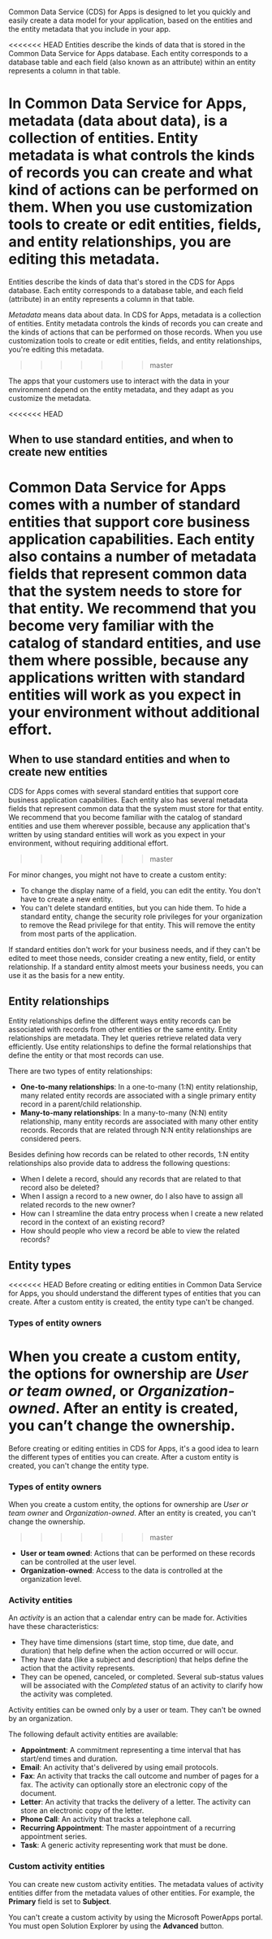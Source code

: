 Common Data Service (CDS) for Apps is designed to let you quickly and easily create a data model for your application, based on the entities and the entity metadata that you include in your app. 

<<<<<<< HEAD
Entities describe the kinds of data that is stored in the Common Data Service for Apps database. Each entity corresponds to a database table and each field (also known as an attribute) within an entity represents a column in that table. 

In Common Data Service for Apps, metadata (data about data), is a collection of entities. Entity metadata is what controls the kinds of records you can create and what kind of actions can be performed on them. When you use customization tools to create or edit entities, fields, and entity relationships, you are editing this metadata.
=======
Entities describe the kinds of data that's stored in the CDS for Apps database. Each entity corresponds to a database table, and each field (attribute) in an entity represents a column in that table. 

*Metadata* means data about data. In CDS for Apps, metadata is a collection of entities. Entity metadata controls the kinds of records you can create and the kinds of actions that can be performed on those records. When you use customization tools to create or edit entities, fields, and entity relationships, you're editing this metadata.
>>>>>>> master

The apps that your customers use to interact with the data in your environment depend on the entity metadata, and they adapt as you customize the metadata. 

<<<<<<< HEAD
## When to use standard entities, and when to create new entities
Common Data Service for Apps comes with a number of standard entities that support core business application capabilities. Each entity also contains a number of metadata fields that represent common data that the system needs to store for that entity. We recommend that you become very familiar with the catalog of standard entities, and use them where possible, because any applications written with standard entities will work as you expect in your environment without additional effort.
=======
## When to use standard entities and when to create new entities
CDS for Apps comes with several standard entities that support core business application capabilities. Each entity also has several metadata fields that represent common data that the system must store for that entity. We recommend that you become familiar with the catalog of standard entities and use them wherever possible, because any application that's written by using standard entities will work as you expect in your environment, without requiring additional effort.
>>>>>>> master

For minor changes, you might not have to create a custom entity: 

- To change the display name of a field, you can edit the entity. You don't have to create a new entity.
- You can't delete standard entities, but you can hide them. To hide a standard entity, change the security role privileges for your organization to remove the Read privilege for that entity. This will remove the entity from most parts of the application.

If standard entities don't work for your business needs, and if they can't be edited to meet those needs, consider creating a new entity, field, or entity relationship. If a standard entity almost meets your business needs, you can use it as the basis for a new entity.

## Entity relationships
Entity relationships define the different ways entity records can be associated with records from other entities or the same entity. Entity relationships are metadata. They let queries retrieve related data very efficiently. Use entity relationships to define the formal relationships that define the entity or that most records can use. 

There are two types of entity relationships:

- **One-to-many relationships**: In a one-to-many (1:N) entity relationship, many related entity records are associated with a single primary entity record in a parent/child relationship. 
- **Many-to-many relationships**: In a many-to-many (N:N) entity relationship, many entity records are associated with many other entity records. Records that are related through N:N entity relationships are considered peers.

Besides defining how records can be related to other records, 1:N entity relationships also provide data to address the following questions:

- When I delete a record, should any records that are related to that record also be deleted?
- When I assign a record to a new owner, do I also have to assign all related records to the new owner?
- How can I streamline the data entry process when I create a new related record in the context of an existing record?
- How should people who view a record be able to view the related records?

## Entity types
<<<<<<< HEAD
Before creating or editing entities in Common Data Service for Apps, you should understand the different types of entities that you can create. After a custom entity is created, the entity type can't be changed. 

### Types of entity owners
 When you create a custom entity, the options for ownership are *User or team owned*, or *Organization-owned*. After an entity is created, you can’t change the ownership. 
=======
Before creating or editing entities in CDS for Apps, it's a good idea to learn the different types of entities you can create. After a custom entity is created, you can't change the entity type. 

### Types of entity owners
When you create a custom entity, the options for ownership are *User or team owner* and *Organization-owned*. After an entity is created, you can't change the ownership. 
>>>>>>> master

- **User or team owned**: Actions that can be performed on these records can be controlled at the user level.
- **Organization-owned**: Access to the data is controlled at the organization level.

### Activity entities
An *activity* is an action that a calendar entry can be made for. Activities have these characteristics:

- They have time dimensions (start time, stop time, due date, and duration) that help define when the action occurred or will occur.
- They have data (like a subject and description) that helps define the action that the activity represents. 
- They can be opened, canceled, or completed. Several sub-status values will be associated with the *Completed* status of an activity to clarify how the activity was completed. 
 
Activity entities can be owned only by a user or team. They can't be owned by an organization.

The following default activity entities are available:

- **Appointment**: A commitment representing a time interval that has start/end times and duration.
- **Email**: An activity that's delivered by using email protocols.
- **Fax**: An activity that tracks the call outcome and number of pages for a fax. The activity can optionally store an electronic copy of the document.
- **Letter**: An activity that tracks the delivery of a letter. The activity can store an electronic copy of the letter.
- **Phone Call**: An activity that tracks a telephone call.
- **Recurring Appointment**: The master appointment of a recurring appointment series.
- **Task**: A generic activity representing work that must be done.

### Custom activity entities
You can create new custom activity entities. The metadata values of activity entities differ from the metadata values of other entities. For example, the **Primary** field is set to **Subject**. 

You can't create a custom activity by using the Microsoft PowerApps portal. You must open Solution Explorer by using the **Advanced** button. 
